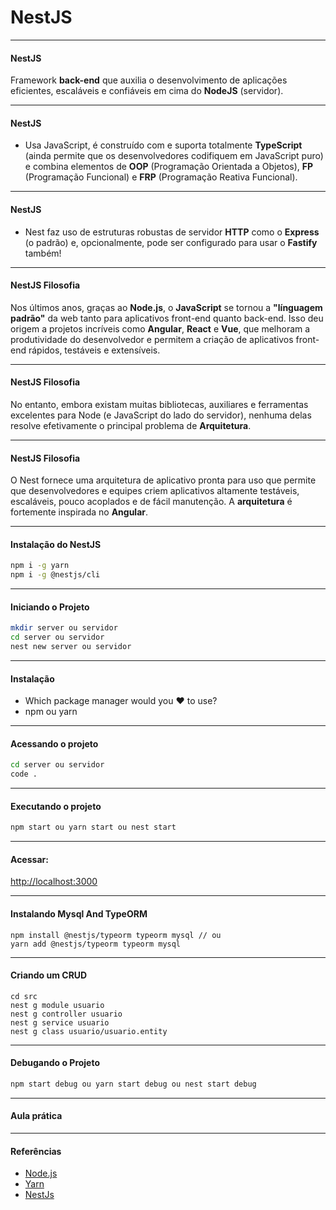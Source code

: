 # NestJS

---

#### NestJS

Framework **back-end** que auxilia o desenvolvimento de aplicações eficientes, escaláveis e confiáveis em cima do **NodeJS** (servidor).

---

#### NestJS

- Usa JavaScript, é construído com e suporta totalmente **TypeScript** (ainda permite que os desenvolvedores codifiquem em JavaScript puro) e combina elementos de **OOP** (Programação Orientada a Objetos), **FP** (Programação Funcional) e **FRP** (Programação Reativa Funcional).

---

#### NestJS

- Nest faz uso de estruturas robustas de servidor **HTTP** como o **Express** (o padrão) e, opcionalmente, pode ser configurado para usar o **Fastify** também!

---

#### NestJS Filosofia

Nos últimos anos, graças ao **Node.js**, o **JavaScript** se tornou a **"línguagem padrão"** da web tanto para aplicativos front-end quanto back-end. Isso deu origem a projetos incríveis como **Angular**, **React** e **Vue**, que melhoram a produtividade do desenvolvedor e permitem a criação de aplicativos front-end rápidos, testáveis ​​e extensíveis.

---

#### NestJS Filosofia

No entanto, embora existam muitas bibliotecas, auxiliares e ferramentas excelentes para Node (e JavaScript do lado do servidor), nenhuma delas resolve efetivamente o principal problema de **Arquitetura**.

---

#### NestJS Filosofia

O Nest fornece uma arquitetura de aplicativo pronta para uso que permite que desenvolvedores e equipes criem aplicativos altamente testáveis, escaláveis, pouco acoplados e de fácil manutenção. A **arquitetura** é fortemente inspirada no **Angular**.

---

#### Instalação do NestJS

```bash
npm i -g yarn
npm i -g @nestjs/cli
```

---

#### Iniciando o Projeto

```bash
mkdir server ou servidor
cd server ou servidor
nest new server ou servidor
```

---

#### Instalação

- Which package manager would you ❤️ to use?
- npm ou yarn

---

#### Acessando o projeto

```bash
cd server ou servidor
code .
```

---

#### Executando o projeto

```bash
npm start ou yarn start ou nest start
```

---

#### Acessar:

[http://localhost:3000](http://localhost:3000)

---

#### Instalando Mysql And TypeORM

```
npm install @nestjs/typeorm typeorm mysql // ou
yarn add @nestjs/typeorm typeorm mysql
```

---

#### Criando um CRUD

```
cd src
nest g module usuario
nest g controller usuario
nest g service usuario
nest g class usuario/usuario.entity
```

---

#### Debugando o Projeto

```bash
npm start debug ou yarn start debug ou nest start debug
```

---

#### Aula prática

---

#### Referências

- [Node.js](https://nodejs.org/pt-br/about/)
- [Yarn](https://classic.yarnpkg.com/en/)
- [NestJs](https://nestjs.com/)
